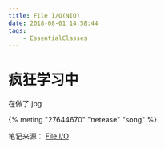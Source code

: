 ```yaml
---
title: File I/O(NIO)
date: 2018-08-01 14:58:44
tags:
    - EssentialClasses
---
```


# 疯狂学习中
在做了.jpg

{% meting "27644670" "netease" "song" %}

笔记来源： [File I/O](https://docs.oracle.com/javase/tutorial/essential/io/fileio.html)